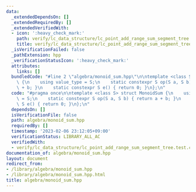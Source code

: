 ```yaml
---
data:
  _extendedDependsOn: []
  _extendedRequiredBy: []
  _extendedVerifiedWith:
  - icon: ':heavy_check_mark:'
    path: verify/lc_data_structure/lc_point_add_range_sum_segment_tree.test.cpp
    title: verify/lc_data_structure/lc_point_add_range_sum_segment_tree.test.cpp
  _isVerificationFailed: false
  _pathExtension: hpp
  _verificationStatusIcon: ':heavy_check_mark:'
  attributes:
    links: []
  bundledCode: "#line 2 \"algebra/monoid_sum.hpp\"\n\ntemplate <class S> struct MonoidSum\
    \ {\n    using value_type = S;\n    static constexpr S op(S a, S b) { return a\
    \ + b; }\n    static constexpr S e() { return 0; }\n};\n"
  code: "#pragma once\n\ntemplate <class S> struct MonoidSum {\n    using value_type\
    \ = S;\n    static constexpr S op(S a, S b) { return a + b; }\n    static constexpr\
    \ S e() { return 0; }\n};\n"
  dependsOn: []
  isVerificationFile: false
  path: algebra/monoid_sum.hpp
  requiredBy: []
  timestamp: '2023-02-06 23:12:05+09:00'
  verificationStatus: LIBRARY_ALL_AC
  verifiedWith:
  - verify/lc_data_structure/lc_point_add_range_sum_segment_tree.test.cpp
documentation_of: algebra/monoid_sum.hpp
layout: document
redirect_from:
- /library/algebra/monoid_sum.hpp
- /library/algebra/monoid_sum.hpp.html
title: algebra/monoid_sum.hpp
---
```

